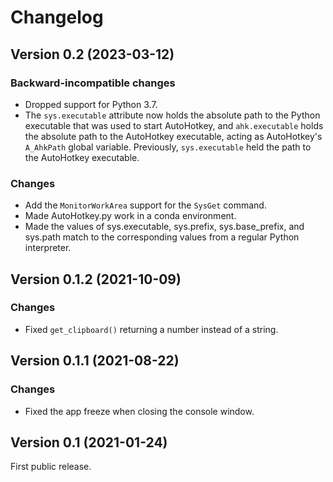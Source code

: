# Changelog

## Version 0.2 (2023-03-12)

### Backward-incompatible changes

- Dropped support for Python 3.7.
- The `sys.executable` attribute now holds the absolute path to the Python
  executable that was used to start AutoHotkey, and `ahk.executable` holds the
  absolute path to the AutoHotkey executable, acting as AutoHotkey's `A_AhkPath`
  global variable. Previously, `sys.executable` held the path to the AutoHotkey
  executable.

### Changes

- Add the `MonitorWorkArea` support for the `SysGet` command.
- Made AutoHotkey.py work in a conda environment.
- Made the values of sys.executable, sys.prefix, sys.base_prefix, and sys.path
  match to the corresponding values from a regular Python interpreter.

## Version 0.1.2 (2021-10-09)

### Changes

- Fixed `get_clipboard()` returning a number instead of a string.

## Version 0.1.1 (2021-08-22)

### Changes

- Fixed the app freeze when closing the console window.

## Version 0.1 (2021-01-24)

First public release.
